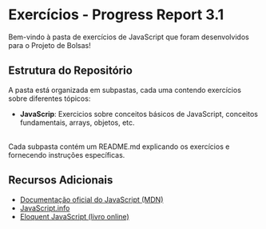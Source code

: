 # Exercícios - Progress Report 3.1

Bem-vindo à pasta de exercícios de JavaScript que foram desenvolvidos para o Projeto de Bolsas!

## Estrutura do Repositório

A pasta está organizada em subpastas, cada uma contendo exercícios sobre diferentes tópicos:

- **JavaScrip**: Exercicios sobre conceitos básicos de JavaScript, conceitos fundamentais, arrays, objetos, etc.

\
Cada subpasta contém um README.md explicando os exercícios e fornecendo instruções específicas.

## Recursos Adicionais

- [Documentação oficial do JavaScript (MDN)](https://developer.mozilla.org/pt-BR/docs/Web/JavaScript)
- [JavaScript.info](https://javascript.info/)
- [Eloquent JavaScript (livro online)](https://eloquentjavascript.net/)

